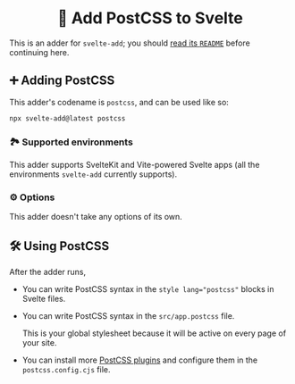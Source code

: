 <h1 align="center">🔺 Add PostCSS to Svelte</h1>

This is an adder for `svelte-add`; you should [read its `README`](https://github.com/svelte-add/svelte-add#readme) before continuing here.

## ➕ Adding PostCSS

This adder's codename is `postcss`, and can be used like so:

```sh
npx svelte-add@latest postcss
```

### 🏞 Supported environments

This adder supports SvelteKit and Vite-powered Svelte apps (all the environments `svelte-add` currently supports).

### ⚙️ Options

This adder doesn't take any options of its own.

## 🛠 Using PostCSS

After the adder runs,

- You can write PostCSS syntax in the `style lang="postcss"` blocks in Svelte files.

- You can write PostCSS syntax in the `src/app.postcss` file.

  This is your global stylesheet because it will be active on every page of your site.

- You can install more [PostCSS plugins](https://github.com/postcss/postcss/blob/main/docs/plugins.md) and configure them in the `postcss.config.cjs` file.

